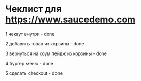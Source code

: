 # Чеклист для https://www.saucedemo.com


1 чекаут внутри - done

2 добавить товар из корзины - done

3 вернуться на хоум пейдж из корзины - done

4 бургер меню - done

5 сделать checkout - done